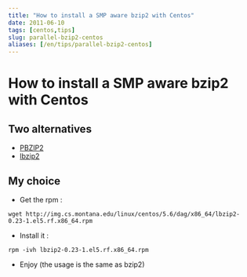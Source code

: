 ```yaml
---
title: "How to install a SMP aware bzip2 with Centos"
date: 2011-06-10
tags: [centos,tips]
slug: parallel-bzip2-centos
aliases: [/en/tips/parallel-bzip2-centos]
---
```

# How to install a SMP aware bzip2 with Centos

## Two alternatives

*	[PBZIP2](http://www.compression.ca/pbzip2/)
*	[lbzip2](http://www.linuxinsight.com/lbzip2-parallel-bzip2-utility.html)

## My choice

*	Get the rpm :

```
wget http://img.cs.montana.edu/linux/centos/5.6/dag/x86_64/lbzip2-0.23-1.el5.rf.x86_64.rpm
```

*	Install it :

```
rpm -ivh lbzip2-0.23-1.el5.rf.x86_64.rpm
```

*	Enjoy (the usage is the same as bzip2)






